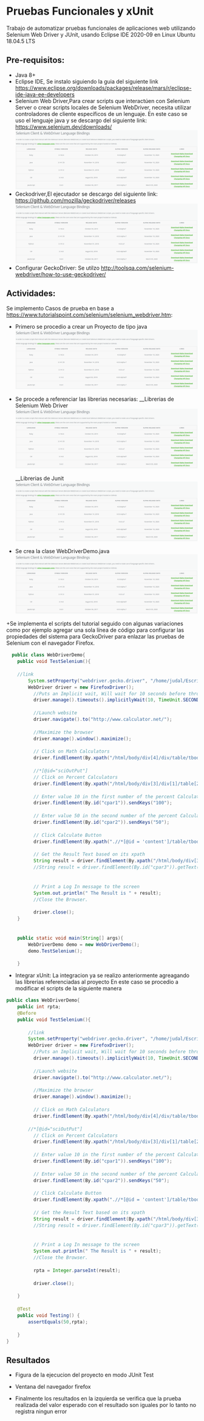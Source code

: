 # Pruebas Funcionales y xUnit

Trabajo de automatizar pruebas funcionales de aplicaciones web utilizando Selenium Web Driver y JUnit, usando Eclipse IDE 2020-09 en Linux Ubuntu 18.04.5 LTS

## Pre-requisitos:
+ Java 8+
+ Eclipse IDE, Se instalo siguiendo la guia del siguiente link https://www.eclipse.org/downloads/packages/release/mars/r/eclipse-ide-java-ee-developers
+ Selenium Web Driver,Para crear scripts que interactúen con Selenium Server o crear scripts locales de Selenium WebDriver, necesita utilizar controladores de cliente específicos de un lenguaje. En este caso se uso el lenguaje java y se descargo del siguiente link: https://www.selenium.dev/downloads/
![HI](https://github.com/kpzaolod6000/Test_Cases/blob/master/image/unit.png)
+ Geckodriver,El ejecutador se descargo del siguiente link: https://github.com/mozilla/geckodriver/releases
![HI](https://github.com/kpzaolod6000/Test_Cases/blob/master/image/unit.png)
+ Configurar GeckoDriver: Se utilzo http://toolsqa.com/selenium-webdriver/how-to-use-geckodriver/

## Actividades:

Se implemento Casos de prueba en base a https://www.tutorialspoint.com/selenium/selenium_webdriver.htm: 

+ Primero se procedio a crear un Proyecto de tipo java
![HI](https://github.com/kpzaolod6000/Test_Cases/blob/master/image/unit.png)
+ Se procede a referenciar las librerias necesarias:
  __Librerias de Selenium Web Driver
    ![HI](https://github.com/kpzaolod6000/Test_Cases/blob/master/image/unit.png)
  
  __Librerias de Junit
    ![HI](https://github.com/kpzaolod6000/Test_Cases/blob/master/image/unit.png)
+ Se crea la clase WebDriverDemo.java
  ![HI](https://github.com/kpzaolod6000/Test_Cases/blob/master/image/unit.png)

+Se implementa el scripts del tutorial seguido con algunas variaciones como por ejemplo agregar una sola línea de código para configurar las propiedades del sistema para GeckoDriver para enlazar las pruebas de Selenium con el navegador Firefox.
```java
  public class WebDriverDemo{
	public void TestSelenium(){
		
    //link
		System.setProperty("webdriver.gecko.driver", "/home/judal/Escritorio/COMPUTACION/Cursos_2020_II/IS_II/Tasks_Selenium/geckodriver-v0.28.0-linux64/geckodriver");
		WebDriver driver = new FirefoxDriver();
	      //Puts an Implicit wait, Will wait for 10 seconds before throwing exception
	      driver.manage().timeouts().implicitlyWait(10, TimeUnit.SECONDS);
	      
	      //Launch website
	      driver.navigate().to("http://www.calculator.net/");
	      
	      //Maximize the browser
	      driver.manage().window().maximize();
	      
	      // Click on Math Calculators
	      driver.findElement(By.xpath("/html/body/div[4]/div/table/tbody/tr/td[3]/div[2]/a")).click();
	      
	      //*[@id="sciOutPut"]
	      // Click on Percent Calculators
	      driver.findElement(By.xpath("/html/body/div[3]/div[1]/table[2]/tbody/tr/td/div[3]/a")).click();
	      
	      // Enter value 10 in the first number of the percent Calculator
	      driver.findElement(By.id("cpar1")).sendKeys("100");
	      
	      // Enter value 50 in the second number of the percent Calculator
	      driver.findElement(By.id("cpar2")).sendKeys("50");
	      
	      // Click Calculate Button
	      driver.findElement(By.xpath(".//*[@id = 'content']/table/tbody/tr[2]/td/input[2]")).click();

	      // Get the Result Text based on its xpath
	      String result = driver.findElement(By.xpath("/html/body/div[3]/div[1]/p[2]/font/b")).getText();
	      //String result = driver.findElement(By.id("cpar3")).getText();

	      
	      // Print a Log In message to the screen
	      System.out.println(" The Result is " + result);
	      //Close the Browser.	
	      
	      driver.close();
	}
	

	public static void main(String[] args){
		WebDriverDemo demo = new WebDriverDemo();
		demo.TestSelenium();
	
	}
```
+ Integrar xUnit: 
La integracion ya se realizo anteriormente agreagando las librerias referenciadas al proyecto
En este caso se procedio a modificar el scripts de la siguiente manera

```java
public class WebDriverDemo{
	public int rpta;
	@Before
	public void TestSelenium(){
		
		//link
		System.setProperty("webdriver.gecko.driver", "/home/judal/Escritorio/COMPUTACION/Cursos_2020_II/IS_II/Tasks_Selenium/geckodriver-v0.28.0-linux64/geckodriver");
		WebDriver driver = new FirefoxDriver();
	      //Puts an Implicit wait, Will wait for 10 seconds before throwing exception
	      driver.manage().timeouts().implicitlyWait(10, TimeUnit.SECONDS);
	      
	      //Launch website
	      driver.navigate().to("http://www.calculator.net/");
	      
	      //Maximize the browser
	      driver.manage().window().maximize();
	      
	      // Click on Math Calculators
	      driver.findElement(By.xpath("/html/body/div[4]/div/table/tbody/tr/td[3]/div[2]/a")).click();
	      
	    //*[@id="sciOutPut"]
	      // Click on Percent Calculators
	      driver.findElement(By.xpath("/html/body/div[3]/div[1]/table[2]/tbody/tr/td/div[3]/a")).click();
	      
	      // Enter value 10 in the first number of the percent Calculator
	      driver.findElement(By.id("cpar1")).sendKeys("100");
	      
	      // Enter value 50 in the second number of the percent Calculator
	      driver.findElement(By.id("cpar2")).sendKeys("50");
	      
	      // Click Calculate Button
	      driver.findElement(By.xpath(".//*[@id = 'content']/table/tbody/tr[2]/td/input[2]")).click();

	      // Get the Result Text based on its xpath
	      String result = driver.findElement(By.xpath("/html/body/div[3]/div[1]/p[2]/font/b")).getText();
	      //String result = driver.findElement(By.id("cpar3")).getText();

	      
	      // Print a Log In message to the screen
	      System.out.println(" The Result is " + result);
	      //Close the Browser.	
	     
	      rpta = Integer.parseInt(result);
	      
	      driver.close();

	}
	
	@Test
	public void Testing() {
		assertEquals(50,rpta);
		
	}
}

```

## Resultados
+ Figura de la ejecucion del proyecto en modo JUnit Test

+ Ventana del navegador firefox

+ Finalmente los resultados en la izquierda se verifica que la prueba realizada del valor esperado con el resultado son iguales por lo tanto no registra ningun error
